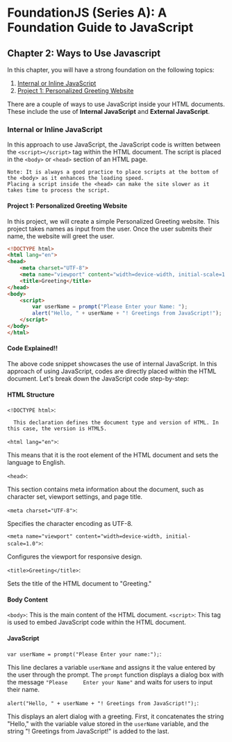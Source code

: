 # FoundationJS (Series A): A Foundation Guide to JavaScript

## Chapter 2: Ways to Use Javascript

In this chapter, you will have a strong foundation on the following topics: 

1. [Internal or Inline JavaScript](#internal-or-inline-javascript)
2. [Project 1: Personalized Greeting Website](#project-1-personalized-greeting-website)
   
There are a couple of ways to use JavaScript inside your HTML documents. These include the use of **Internal JavaScript** and **External JavaScript**.
    
### Internal or Inline JavaScript

In this approach to use JavaScript, the JavaScript code is  written between the `<script></script>` tag within the HTML document. The script is placed in the `<body>` or `<head>` section of an HTML page.

    Note: It is always a good practice to place scripts at the bottom of the <body> as it enhances the loading speed. 
    Placing a script inside the <head> can make the site slower as it takes time to process the script.

#### Project 1: Personalized Greeting Website

In this project, we will create a simple Personalized Greeting website. This project takes names as input from the user. Once the user submits their name, the website will greet the user.

```html
<!DOCTYPE html>
<html lang="en">
<head>
    <meta charset="UTF-8">
    <meta name="viewport" content="width=device-width, initial-scale=1.0">
    <title>Greeting</title>
</head>
<body>
    <script>
        var userName = prompt("Please Enter your Name: ");
        alert("Hello, " + userName + "! Greetings from JavaScript!");
    </script>
</body>
</html>
```
#### Code Explained!!

The above code snippet showcases the use of internal JavaScript. In this approach of using JavaScript, codes are directly placed within the HTML document. Let's break down the JavaScript code step-by-step:

#### HTML Structure

   `<!DOCTYPE html>`: 
   
      This declaration defines the document type and version of HTML. In this case, the version is HTML5. 

   `<html lang="en">`: 
   
   This means that it is the root element of the HTML document and sets the language to English.

   `<head>`: 
   
   This section contains meta information about the document, such as character set, viewport settings, and page title.

   `<meta charset="UTF-8">`: 
   
   Specifies the character encoding as UTF-8.

   `<meta name="viewport" content="width=device-width, initial-scale=1.0">`: 
   
   Configures the viewport for responsive design.

   `<title>Greeting</title>`: 
   
   Sets the title of the HTML document to "Greeting."

#### Body Content

   `<body>`: This is the main content of the HTML document.
   `<script>`: This tag is used to embed JavaScript code within the HTML document.

#### JavaScript
   `var userName = prompt("Please Enter your name:");`: 
   
   This line declares a variable `userName` and assigns it the value entered by the user through the prompt. The `prompt` function displays a dialog box with the message `"Please     Enter your Name"` and waits for users to input their name.
   
   `alert("Hello, " + userName + "! Greetings from JavaScript!");`: 
   
   This displays an alert dialog with a greeting. First, it concatenates the string "Hello," with the variable value stored in the `userName` variable, and the string "! Greetings    from JavaScript!" is added to the last.


    



